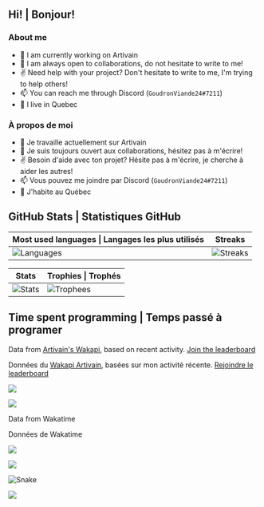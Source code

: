 ## Hi! | Bonjour!

### About me
 - 🔭 I am currently working on Artivain
 - 🙌 I am always open to collaborations, do not hesitate to write to me!
 - ✌️ Need help with your project? Don't hesitate to write to me, I'm trying to help others!
 - 📫 You can reach me through Discord (`GoudronViande24#7211`)
 - 📍 I live in Quebec

### À propos de moi
 - 🔭 Je travaille actuellement sur Artivain
 - 🙌 Je suis toujours ouvert aux collaborations, hésitez pas à m'écrire!
 - ✌️ Besoin d'aide avec ton projet? Hésite pas à m'écrire, je cherche à aider les autres!
 - 📫 Vous pouvez me joindre par Discord (`GoudronViande24#7211`)
 - 📍 J'habite au Québec

## GitHub Stats | Statistiques GitHub

| Most used languages \| Langages les plus utilisés | Streaks |
| --- | --- |
| ![Languages](https://github-readme-stats.vercel.app/api/top-langs/?username=GoudronViande24&theme=onedark&hide_title=true&show_icons=true&layout=compact&bg_color=00000000&border_color=00000000&langs_count=8) | ![Streaks](https://github-readme-streak-stats.herokuapp.com?user=GoudronViande24&theme=onedark&date_format=M%20j%5B%2C%20Y%5D&background=00000000&border=00000000) |

| Stats | Trophies  \| Trophés |
| --- | --- |
| ![Stats](https://github-readme-stats.vercel.app/api?username=GoudronViande24&theme=onedark&show_icons=true&count_private=true&hide_title=true&bg_color=00000000&border_color=00000000) | ![Trophees](https://github-profile-trophy.vercel.app/?username=GoudronViande24&theme=onedark&column=3&no-frame=true&no-bg=true) |

## Time spent programming | Temps passé à programer
Data from [Artivain's Wakapi](https://wak.artivain.com), based on recent activity. [Join the leaderboard](https://wak.artivain.com)

Données du [Wakapi Artivain](https://wak.artivain.com), basées sur mon activité récente. [Rejoindre le leaderboard](https://wak.artivain.com)

![](https://img.shields.io/endpoint?url=https://wak.artivain.com/api/compat/shields/v1/thomas/interval:last_7_days&label=This%20week&style=for-the-badge)

![](https://github-readme-stats.vercel.app/api/wakatime?username=thomas&api_domain=wak.artivain.com&custom_title=Wakapi%20Stats&layout=compact&theme=onedark&bg_color=00000000&hide_border=true&hide_title=true)

Data from Wakatime

Données de Wakatime

![](https://wakatime.com/share/@GoudronViande24/a5b3160d-d290-4277-9079-fe1f3b7b9e2d.svg)

![](https://wakatime.com/share/@GoudronViande24/68c48bc5-3ffd-4b8c-b964-5b9603bb1b13.svg)

![Snake](https://raw.githubusercontent.com/GoudronViande24/GoudronViande24/output/contribution-grid-snake.svg)

![](https://komarev.com/ghpvc/?username=GoudronViande24&color=06476d&style=for-the-badge&label=Views%20/%20Vues)
